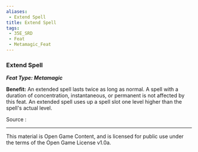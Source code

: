 ```yaml
---
aliases:
 - Extend Spell
title: Extend Spell
tags: 
 - 35E_SRD
 - Feat
 - Metamagic_Feat
---
```

### Extend Spell 
***Feat Type: Metamagic***

**Benefit:** An extended spell lasts twice as long as normal. A spell
with a duration of concentration, instantaneous, or permanent is not
affected by this feat. An extended spell uses up a spell slot one level
higher than the spell's actual level.


Source :



---



This material is Open Game Content, and is licensed for public use under the terms of the Open Game License v1.0a.

